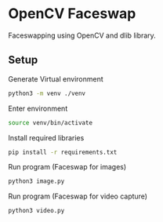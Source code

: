 # OpenCV Faceswap
Faceswapping using OpenCV and dlib library.


## Setup
Generate Virtual environment
```bash
python3 -m venv ./venv
```
Enter environment
```bash
source venv/bin/activate
```
Install required libraries
```bash
pip install -r requirements.txt
```
Run program (Faceswap for images)
```bash
python3 image.py
```
Run program (Faceswap for video capture)
```bash
python3 video.py
```
